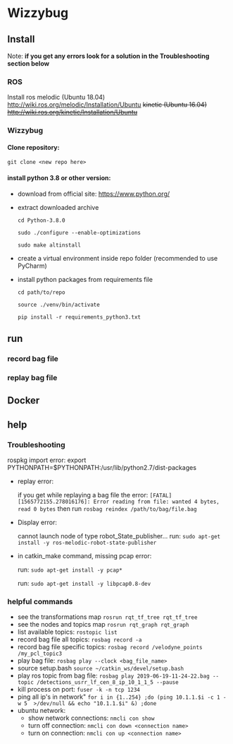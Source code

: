 # Wizzybug

## Install

Note:
**if you get any errors look for a solution in the Troubleshooting section below**

### ROS

Install ros melodic (Ubuntu 18.04) <http://wiki.ros.org/melodic/Installation/Ubuntu> ~~kinetic (Ubuntu 16.04) <http://wiki.ros.org/kinetic/Installation/Ubuntu>~~

### Wizzybug

####  Clone repository:

```    
git clone <new repo here>
```

#### install python 3.8 or other version:

* download from official site: https://www.python.org/

* extract downloaded archive
    ```
    cd Python-3.8.0
    ```
    ```
    sudo ./configure --enable-optimizations
    ```
    ```
    sudo make altinstall
    ```

* create a virtual environment inside repo folder (recommended to use PyCharm)

* install python packages from requirements file
    ```
    cd path/to/repo
    ```
    ```
    source ./venv/bin/activate
    ```
    ```
    pip install -r requirements_python3.txt
    ```


## run

### record bag file

### replay bag file

## Docker

## help

### Troubleshooting

rospkg import error:
export PYTHONPATH=$PYTHONPATH:/usr/lib/python2.7/dist-packages

* replay error:

    if you get while replaying a bag file the error: `[FATAL] [1565772155.278016176]: Error reading from file: wanted 4 bytes, read 0 bytes`
    then run `rosbag reindex /path/to/bag/file.bag`

* Display error:

  cannot launch node of type robot_State_publisher...
  run: `sudo apt-get install -y ros-melodic-robot-state-publisher`

* in catkin_make command, missing pcap error:

    run: `sudo apt-get install -y pcap*`

    run: `sudo apt-get install -y libpcap0.8-dev`

### helpful commands

* see the transformations map `rosrun rqt_tf_tree rqt_tf_tree`
* see the nodes and topics map `rosrun rqt_graph rqt_graph`
* list available topics: `rostopic list`
* record bag file all topics: `rosbag record -a`
* record bag file specific topics: `rosbag record /velodyne_points /my_pcl_topic3`
* play bag file: `rosbag play --clock <bag_file_name>`
* source setup.bash `source ~/catkin_ws/devel/setup.bash`
* play ros topic from bag file: `rosbag play 2019-06-19-11-24-22.bag --topic /detections_usrr_lf_cen_8_ip_10_1_1_5 --pause`
* kill process on port: `fuser -k -n tcp 1234`
* ping all ip's in network" `for i in {1..254} ;do (ping 10.1.1.$i -c 1 -w 5  >/dev/null && echo "10.1.1.$i" &) ;done`
* ubuntu network:
  * show network connections: `nmcli con show`
  * turn off connection: `nmcli con down <connection name>`
  * turn on connection: `nmcli con up <connection name>`
